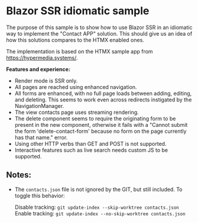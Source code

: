 # Blazor SSR idiomatic sample

The purpose of this sample is to show how to use Blazor SSR in an idiomatic way to implement the "Contact APP" solution. This should give us an idea of how this solutions compares to the HTMX enabled ones.

The implementation is based on the HTMX sample app from https://hypermedia.systems/.

**Features and experience:**

- Render mode is SSR only.
- All pages are reached using enhanced navigation. 
- All forms are enhanced, with no full page loads between adding, editing, and deleting. This seems to work even across redirects instigated by the NavigationManager.
- The view contacts page uses streaming rendering.
- The delete component seems to require the originating form to be present in the new component, otherwise it fails with a "Cannot submit the form 'delete-contact-form' because no form on the page currently has that name." error.
- Using other HTTP verbs than GET and POST is not supported.
- Interactive features such as live search needs custom JS to be supported.

## Notes:

- The `contacts.json` file is not ignored by the GIT, but still included. To toggle this behavior:
   
  Disable tracking: `git update-index --skip-worktree contacts.json`
  Enable tracking: `git update-index --no-skip-worktree contacts.json`

